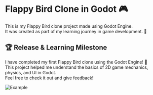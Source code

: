 # Flappy Bird Clone in Godot 🎮  

This is my Flappy Bird clone project made using Godot Engine.  
It was created as part of my learning journey in game development. 🚀  

## 🏆 Release & Learning Milestone  
I have completed my first Flappy Bird clone using the Godot Engine! 🎉  
This project helped me understand the basics of 2D game mechanics, physics, and UI in Godot.  
Feel free to check it out and give feedback!  

![Example]([https://octodex.github.com/images/yaktocat.png](https://github.com/deskitex/Flappy-Bird-Godot/blob/main/Readme/Example.png))
